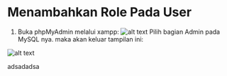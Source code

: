 # Menambahkan Role Pada User

1. Buka phpMyAdmin melalui xampp:
![alt text](https://github.com/AdamFirman8124/Pemateri/blob/main/Laravel%2010/assets/image-26.png)
Pilih bagian Admin pada MySQL nya. maka akan keluar tampilan ini:

![alt text](https://github.com/AdamFirman8124/Pemateri/blob/main/Laravel%2010/assets/image-27.png)

adsadadsa